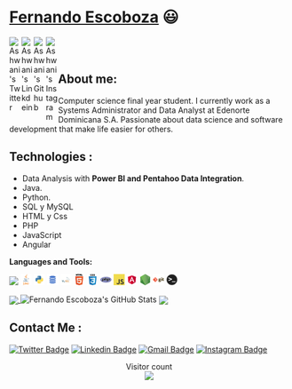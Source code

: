 <!--### Hi there 👋

https://fernandoescoboza.github.io/Curriculum-Vitae-Fernando-Escoboza-/

[![FernandoEscoboza's GitHub stats](https://github-readme-stats.vercel.app/api?username=FernandoEscoboza)](https://github.com/anuraghazra/github-readme-stats)

**FernandoEscoboza/FernandoEscoboza** is a ✨ _special_ ✨ repository because its `README.md` (this file) appears on your GitHub profile.


Here are some ideas to get you started:

- 🔭 I’m currently working on ...
- 🌱 I’m currently learning ...
- 👯 I’m looking to collaborate on ...
- 🤔 I’m looking for help with ...
- 💬 Ask me about ...
- 📫 How to reach me: ...
- 😄 Pronouns: ...
- ⚡ Fun fact: ...
-->

# <a href="https://www.linkedin.com/in/fernando-escoboza-3b1171195">Fernando Escoboza</a> :smiley:
 
 <a href="https://twitter.com/Escoboza0417">
  <img align="left" alt="Ashwani's Twitter" width="22px" src="https://cdn.jsdelivr.net/npm/simple-icons@v3/icons/twitter.svg" />
</a>
<a href="https://www.linkedin.com/in/fernando-escoboza-3b1171195">
  <img align="left" alt="Ashwani's Linkdein" width="22px" src="https://cdn.jsdelivr.net/npm/simple-icons@v3/icons/linkedin.svg" />
</a>
<a href="https://github.com/FernandoEscoboza">
  <img align="left" alt="Ashwani's Github" width="22px" src="https://cdn.jsdelivr.net/npm/simple-icons@v3/icons/github.svg" />
</a>
<a href="https://instagram.com/fernando_escoboza">
  <img align="left" alt="Ashwani's Instagram" width="22px" src="https://cdn.jsdelivr.net/npm/simple-icons@v3/icons/instagram.svg" />
</a>

<br/>
<br/>

<!-- Contributer at Student Code-in | Contributer at PClub Summer Of Code | Data Science | Machine Learning | Deep Learning | Android Development | Java | Python | Competitive Programming
 -->
## About me:
Computer science final year student. I currently work as a Systems Administrator and Data Analyst at Edenorte Dominicana S.A. Passionate about data science and software development that make life easier for others.

## Technologies :
- Data Analysis with **Power BI and Pentahoo Data Integration**.
- Java.
- Python.
- SQL y MySQL
- HTML y Css
- PHP
- JavaScript
- Angular


**Languages and Tools:**  

<code><img height="20" src="https://pytorch.org/assets/images/pytorch-logo.png"></code>
<code><img height="20" src="https://raw.githubusercontent.com/github/explore/80688e429a7d4ef2fca1e82350fe8e3517d3494d/topics/java/java.png"></code>
<code><img height="20" src="https://raw.githubusercontent.com/github/explore/80688e429a7d4ef2fca1e82350fe8e3517d3494d/topics/python/python.png"></code>
<code><img height="20" src="https://raw.githubusercontent.com/github/explore/80688e429a7d4ef2fca1e82350fe8e3517d3494d/topics/sql/sql.png"></code>
<code><img height="20" src="https://raw.githubusercontent.com/github/explore/80688e429a7d4ef2fca1e82350fe8e3517d3494d/topics/mysql/mysql.png"></code>
<code><img height="20" src="https://raw.githubusercontent.com/github/explore/80688e429a7d4ef2fca1e82350fe8e3517d3494d/topics/html/html.png"></code>
<code><img height="20" src="https://raw.githubusercontent.com/github/explore/80688e429a7d4ef2fca1e82350fe8e3517d3494d/topics/css/css.png"></code>
<code><img height="20" src="https://raw.githubusercontent.com/github/explore/80688e429a7d4ef2fca1e82350fe8e3517d3494d/topics/php/php.png"></code>
<code><img height="20" src="https://raw.githubusercontent.com/github/explore/80688e429a7d4ef2fca1e82350fe8e3517d3494d/topics/javascript/javascript.png"></code>
<code><img height="20" src="https://raw.githubusercontent.com/github/explore/80688e429a7d4ef2fca1e82350fe8e3517d3494d/topics/angular/angular.png"></code>
<code><img height="20" src="https://raw.githubusercontent.com/github/explore/80688e429a7d4ef2fca1e82350fe8e3517d3494d/topics/nodejs/nodejs.png"></code>
<code><img height="20" src="https://raw.githubusercontent.com/github/explore/80688e429a7d4ef2fca1e82350fe8e3517d3494d/topics/git/git.png"></code>
<code><img height="20" src="https://raw.githubusercontent.com/github/explore/80688e429a7d4ef2fca1e82350fe8e3517d3494d/topics/terminal/terminal.png"></code>


<a href="https://github.com/FernandoEscoboza">
  <img align="center" src="https://github-readme-stats.vercel.app/api/top-langs/?username=FernandoEscoboza&theme=radical&hide=python" />
</a>

<img src="https://github-readme-stats.vercel.app/api?username=FernandoEscoboza&&show_icons=true&theme=radical&line_height=27&v=8" alt="Fernando Escoboza's GitHub Stats" />


<a href="https://github.com/FernandoEscoboza/sistema_facturacion.git">
  <!-- Change the `github-readme-stats.anuraghazra1.vercel.app` to `github-readme-stats.vercel.app`  -->
  <img align="center" src="https://github-readme-stats.vercel.app/api/pin/?username=FernandoEscoboza&repo=sistema_facturacion&theme=radical" />
</a>    


##  Contact Me :
[![Twitter Badge](https://img.shields.io/badge/-@Escoboza0417-1ca0f1?style=flat-square&labelColor=1ca0f1&logo=twitter&logoColor=white&link=https://twitter.com/Escoboza0417)](https://twitter.com/Escoboza0417) 
[![Linkedin Badge](https://img.shields.io/badge/-fernando-escoboza-3b1171195-blue?style=flat-square&logo=Linkedin&logoColor=white&link=https://www.linkedin.com/in/fernando-escoboza-3b1171195/)](https://www.linkedin.com/in/fernando-escoboza-3b1171195/) 
[![Gmail Badge](https://img.shields.io/badge/fernandoescoboza21@gmail.com-c14438?style=flat-square&logo=Gmail&logoColor=white&link=mailto:fernandoescoboza21@gmail.com)](mailto:fernandoescoboza21@gmail.com) 
[![Instagram Badge](https://img.shields.io/badge/fernando_escoboza?style=flat-square&labelColor=f94877&logo=instagram&logoColor=white&link=https://www.instagram.com/fernando_escoboza/)](https://www.instagram.com/fernando_escoboza/)

<p align="center"> 
  Visitor count<br>
  <img src="https://profile-counter.glitch.me/ashwanisng/count.svg" />
</p>


<!-- <div align="center">

### Show some ❤️ by starring some of the repositories!

</div>

⭐️ From [ashwanisng](https://github.com/FernandoEscoboza)

 -->
